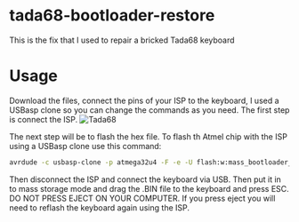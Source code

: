 # tada68-bootloader-restore
This is the fix that I used to repair a bricked Tada68 keyboard

# Usage
Download the files, connect the pins of your ISP to the keyboard, I used a USBasp clone so you can change the commands as you need. The first step is connect the ISP. ![Tada68](https://rileywilbur.com/projects/tada68.jpg "tada68") 

The next step will be to flash the hex file. To flash th Atmel chip with the ISP using a USBasp clone use this command:

```bash
avrdude -c usbasp-clone -p atmega32u4 -F -e -U flash:w:mass_bootloader_tada68.hex
```
Then disconnect the ISP and connect the keyboard via USB. Then put it in to mass storage mode and drag the .BIN file to the keyboard and press ESC. DO NOT PRESS EJECT ON YOUR COMPUTER. If you press eject you will need to reflash the keyboard again using the ISP.
